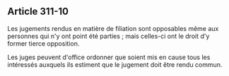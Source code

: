 Article 311-10
----
Les jugements rendus en matière de filiation sont opposables même aux personnes
qui n'y ont point été parties ; mais celles-ci ont le droit d'y former tierce
opposition.

Les juges peuvent d'office ordonner que soient mis en cause tous les intéressés
auxquels ils estiment que le jugement doit être rendu commun.
